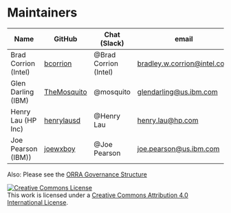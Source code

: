 Maintainers
===========

| Name                      | GitHub        | Chat (Slack)          | email                           |
|---------------------------|---------------|-----------------------|---------------------------------|
| Brad Corrion (Intel)      | [bcorrion](https://github.com/bcorrion) | @Brad Corrion (Intel) | bradley.w.corrion@intel.com     |
| Glen Darling (IBM)        | [TheMosquito](https://github.com/themosquito) | @mosquito             | glendarling@us.ibm.com          |
| Henry Lau (HP Inc)        | [henrylausd](https://github.com/henrylausd) | @Henry Lau            | henry.lau@hp.com                |
| Joe Pearson (IBM))        | [joewxboy](https://github.com/joewxboy) | @Joe Pearson          | joe.pearson@us.ibm.com          |


Also: Please see the [ORRA Governance Structure](https://wiki.edgexfoundry.org/display/FA/ORRA+Governance+Structure)

<a rel="license" href="http://creativecommons.org/licenses/by/4.0/"><img alt="Creative Commons License" style="border-width:0" src="https://i.creativecommons.org/l/by/4.0/88x31.png" /></a><br />This work is licensed under a <a rel="license" href="http://creativecommons.org/licenses/by/4.0/">Creative Commons Attribution 4.0 International License</a>.
